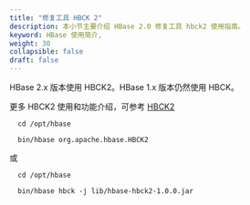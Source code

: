 ```yaml
---
title: "修复工具 HBCK 2"
description: 本小节主要介绍 HBase 2.0 修复工具 hbck2 使用指南。 
keyword: HBase 使用简介,
weight: 30
collapsible: false
draft: false
---
```





HBase 2.x 版本使用 HBCK2。HBase 1.x 版本仍然使用 HBCK。

更多 HBCK2 使用和功能介绍，可参考 [HBCK2](https://github.com/apache/hbase-operator-tools/tree/master/hbase-hbck2)

```shell
  cd /opt/hbase

  bin/hbase org.apache.hbase.HBCK2
```
或
```shell
  cd /opt/hbase

  bin/hbase hbck -j lib/hbase-hbck2-1.0.0.jar
```
